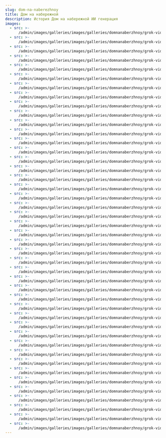 ```yaml
---
slug: dom-na-naberezhnoy
title: Дом на набережной
description: История Дом на набережной ИИ генерация
images:
  - src: >-
      /admin/images/galleries/images/galleries/domnanaberzhnoy/grok-video-f5fdfe3e-9f74-497f-8f46-f49ea6821ea1.gif
  - src: >-
      /admin/images/galleries/images/galleries/domnanaberzhnoy/grok-video-f33cb7cd-41d9-478c-83e9-0379f349a1ea.gif
  - src: >-
      /admin/images/galleries/images/galleries/domnanaberzhnoy/grok-video-f00c245e-d88f-41ae-aad1-9eca993e5e3e.gif
  - src: >-
      /admin/images/galleries/images/galleries/domnanaberzhnoy/grok-video-e549a4ea-6946-4f89-b685-20e08c4647df.gif
  - src: >-
      /admin/images/galleries/images/galleries/domnanaberzhnoy/grok-video-dd09a832-7b99-4746-8e28-1aa7ea89c8f2.gif
  - src: >-
      /admin/images/galleries/images/galleries/domnanaberzhnoy/grok-video-d41423ea-7ad7-45d8-bdff-afd96947d849.gif
  - src: >-
      /admin/images/galleries/images/galleries/domnanaberzhnoy/grok-video-c0d5ce50-0d15-4858-8118-e0f8c4cc21a3.gif
  - src: >-
      /admin/images/galleries/images/galleries/domnanaberzhnoy/grok-video-be57c19e-5373-41d2-87ad-ebc9546d8ea5.gif
  - src: >-
      /admin/images/galleries/images/galleries/domnanaberzhnoy/grok-video-bb2b915e-7f29-4f4b-bf1b-de57968037b0.gif
  - src: >-
      /admin/images/galleries/images/galleries/domnanaberzhnoy/grok-video-a6d73191-e28d-4cf0-8145-2c97d40a3aeb.gif
  - src: >-
      /admin/images/galleries/images/galleries/domnanaberzhnoy/grok-video-a084f986-cddb-4dac-a163-c5e35d081adf.gif
  - src: >-
      /admin/images/galleries/images/galleries/domnanaberzhnoy/grok-video-98a674d1-da37-48b5-9ad0-ce44b44058fc.gif
  - src: >-
      /admin/images/galleries/images/galleries/domnanaberzhnoy/grok-video-970adf8f-7827-4c3f-a668-bb44b25cedde.gif
  - src: >-
      /admin/images/galleries/images/galleries/domnanaberzhnoy/grok-video-8f69048c-8956-4098-8f6c-7bb17351aead.gif
  - src: >-
      /admin/images/galleries/images/galleries/domnanaberzhnoy/grok-video-8e543f02-6769-43ba-9196-af487da01ae4.gif
  - src: >-
      /admin/images/galleries/images/galleries/domnanaberzhnoy/grok-video-8d2acf06-a592-4541-88b5-5a1fc0e3e694.gif
  - src: >-
      /admin/images/galleries/images/galleries/domnanaberzhnoy/grok-video-89aa4673-999b-43c7-87e0-94bc2f744e12.gif
  - src: >-
      /admin/images/galleries/images/galleries/domnanaberzhnoy/grok-video-80efee7e-9e16-4800-849e-d277089ef9e8.gif
  - src: >-
      /admin/images/galleries/images/galleries/domnanaberzhnoy/grok-video-7daba430-327b-4ee1-a14b-f55f8fc87f01.gif
  - src: >-
      /admin/images/galleries/images/galleries/domnanaberzhnoy/grok-video-6d79bce6-cade-4141-9bd8-7acab33e0903.gif
  - src: >-
      /admin/images/galleries/images/galleries/domnanaberzhnoy/grok-video-6bdebbcc-6a43-4e3c-b408-2004eb63d7c9.gif
  - src: >-
      /admin/images/galleries/images/galleries/domnanaberzhnoy/grok-video-6b4a8c2f-e586-44a7-ae75-6a5a2b0cc5a7.gif
  - src: >-
      /admin/images/galleries/images/galleries/domnanaberzhnoy/grok-video-65514ed5-4542-4d6b-846e-cb285021a9e3.gif
  - src: >-
      /admin/images/galleries/images/galleries/domnanaberzhnoy/grok-video-5e763047-e1d5-4439-aa3c-8594df965854.gif
  - src: >-
      /admin/images/galleries/images/galleries/domnanaberzhnoy/grok-video-525e505d-5b75-4e1e-ab6e-f23e8387cdfb.gif
  - src: >-
      /admin/images/galleries/images/galleries/domnanaberzhnoy/grok-video-5224a8f0-d550-4b80-9491-fab5102d4919.gif
  - src: >-
      /admin/images/galleries/images/galleries/domnanaberzhnoy/grok-video-4c8389c6-ccb7-447a-a5db-6d5ad3e1f0f9.gif
  - src: >-
      /admin/images/galleries/images/galleries/domnanaberzhnoy/grok-video-4ac4ef28-a5da-40a2-8177-e2c1d271b901.gif
  - src: >-
      /admin/images/galleries/images/galleries/domnanaberzhnoy/grok-video-4a34bd34-4c5e-4064-9137-9fd0c9687e0c.gif
  - src: >-
      /admin/images/galleries/images/galleries/domnanaberzhnoy/grok-video-49514547-0775-4a88-ba6e-82c26e51ddce.gif
  - src: >-
      /admin/images/galleries/images/galleries/domnanaberzhnoy/grok-video-45076741-6dba-467b-9a93-dce364d6ff4d.gif
  - src: >-
      /admin/images/galleries/images/galleries/domnanaberzhnoy/grok-video-4178a092-8fdc-4f1a-972a-30bddea260f0.gif
  - src: >-
      /admin/images/galleries/images/galleries/domnanaberzhnoy/grok-video-3f6320ad-f952-472d-8e59-409aa16b14dc.gif
  - src: >-
      /admin/images/galleries/images/galleries/domnanaberzhnoy/grok-video-397b9216-6b80-4285-bb1b-24e449c09835.gif
  - src: >-
      /admin/images/galleries/images/galleries/domnanaberzhnoy/grok-video-347b2d37-6dad-423f-b8da-12b7c844d0d8.gif
  - src: >-
      /admin/images/galleries/images/galleries/domnanaberzhnoy/grok-video-2be721a8-1b26-45cb-82e4-6f52b0316891.gif
  - src: >-
      /admin/images/galleries/images/galleries/domnanaberzhnoy/grok-video-282bd7cd-9af3-4bc1-ae09-2de9a85de510.gif
  - src: >-
      /admin/images/galleries/images/galleries/domnanaberzhnoy/grok-video-26053fa0-c3dd-4181-afe4-e394e5681802.gif
  - src: >-
      /admin/images/galleries/images/galleries/domnanaberzhnoy/grok-video-20ef2ea0-ca32-47f7-b021-f1ecababb3e9.gif
  - src: >-
      /admin/images/galleries/images/galleries/domnanaberzhnoy/grok-video-1a687012-a8de-4d5d-bea2-e067a13376ab.gif
  - src: >-
      /admin/images/galleries/images/galleries/domnanaberzhnoy/grok-video-02cda4d3-bcb2-47bf-9d8a-1d5c1ecc13ce.gif
  - src: >-
      /admin/images/galleries/images/galleries/domnanaberzhnoy/grok-video-173e7b7b-03fc-4245-82f6-be56275a334e.gif
  - src: >-
      /admin/images/galleries/images/galleries/domnanaberzhnoy/grok-video-0259ae73-9763-4349-9777-12701e0b673e.gif
  - src: >-
      /admin/images/galleries/images/galleries/domnanaberzhnoy/grok-video-024d34fb-2ddf-4b95-80e7-c140e126ab63.gif
---
```


